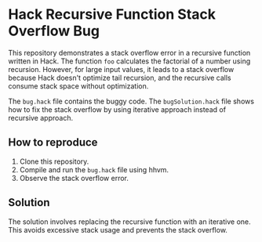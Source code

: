 # Hack Recursive Function Stack Overflow Bug

This repository demonstrates a stack overflow error in a recursive function written in Hack. The function `foo` calculates the factorial of a number using recursion. However, for large input values, it leads to a stack overflow because Hack doesn't optimize tail recursion, and the recursive calls consume stack space without optimization.

The `bug.hack` file contains the buggy code. The `bugSolution.hack` file shows how to fix the stack overflow by using iterative approach instead of recursive approach.

## How to reproduce

1. Clone this repository.
2. Compile and run the `bug.hack` file using hhvm.
3. Observe the stack overflow error.

## Solution

The solution involves replacing the recursive function with an iterative one. This avoids excessive stack usage and prevents the stack overflow.